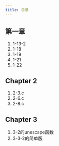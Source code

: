 ```yaml
---
title: 目录
---
```



## 第一章

1. 1-13-2
2. 1-18
3. 1-19
4. 1-21
5. 1-22

## Chapter 2

1. 2-3.c
2. 2-6.c
3. 2-8.c

## Chapter 3

1. 3-2的unescape函数
2. 3-3-2的简单版
